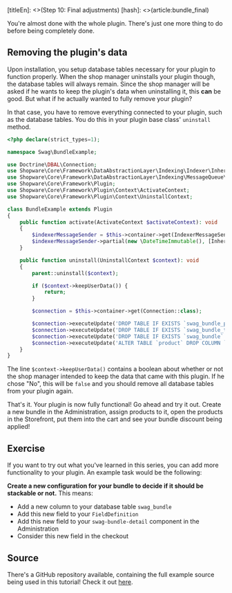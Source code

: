 [titleEn]: <>(Step 10: Final adjustments)
[hash]: <>(article:bundle_final)

You're almost done with the whole plugin. There's just one more thing to do before being completely done.

## Removing the plugin's data

Upon installation, you setup database tables necessary for your plugin to function properly.
When the shop manager uninstalls your plugin though, the database tables will always remain. Since the shop manager will be asked if he wants to keep
the plugin's data when uninstalling it, this **can** be good. But what if he actually wanted to fully remove your plugin?

In that case, you have to remove everything connected to your plugin, such as the database tables.
You do this in your plugin base class' `uninstall` method.

```php
<?php declare(strict_types=1);

namespace Swag\BundleExample;

use Doctrine\DBAL\Connection;
use Shopware\Core\Framework\DataAbstractionLayer\Indexing\Indexer\InheritanceIndexer;
use Shopware\Core\Framework\DataAbstractionLayer\Indexing\MessageQueue\IndexerMessageSender;
use Shopware\Core\Framework\Plugin;
use Shopware\Core\Framework\Plugin\Context\ActivateContext;
use Shopware\Core\Framework\Plugin\Context\UninstallContext;

class BundleExample extends Plugin
{
    public function activate(ActivateContext $activateContext): void
    {
        $indexerMessageSender = $this->container->get(IndexerMessageSender::class);
        $indexerMessageSender->partial(new \DateTimeImmutable(), [InheritanceIndexer::getName()]);
    }

    public function uninstall(UninstallContext $context): void
    {
        parent::uninstall($context);

        if ($context->keepUserData()) {
            return;
        }

        $connection = $this->container->get(Connection::class);

        $connection->executeUpdate('DROP TABLE IF EXISTS `swag_bundle_product`');
        $connection->executeUpdate('DROP TABLE IF EXISTS `swag_bundle_translation`');
        $connection->executeUpdate('DROP TABLE IF EXISTS `swag_bundle`');
        $connection->executeUpdate('ALTER TABLE `product` DROP COLUMN `bundles`');
    }
}
```

The line `$context->keepUserData()` contains a boolean about whether or not the shop manager intended to keep the data that came with this plugin.
If he chose "No", this will be `false` and you should remove all database tables from your plugin again.

That's it. Your plugin is now fully functional!
Go ahead and try it out. Create a new bundle in the Administration, assign products to it, open the products in the Storefront, put them into the cart and see your
bundle discount being applied!

## Exercise

If you want to try out what you've learned in this series, you can add more functionality to your plugin.
An example task would be the following:

**Create a new configuration for your bundle to decide if it should be stackable or not.**
This means:
- Add a new column to your database table `swag_bundle`
- Add this new field to your `FieldDefinition`
- Add this new field to your `swag-bundle-detail` component in the Administration
- Consider this new field in the checkout

## Source

There's a GitHub repository available, containing the full example source being used in this tutorial!
Check it out [here](https://github.com/shopware/swag-docs-bundle-example).
